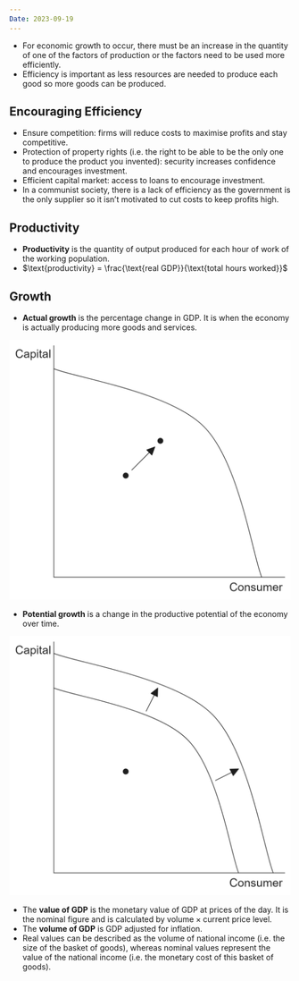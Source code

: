 ```yaml
---
Date: 2023-09-19
---
```

* For economic growth to occur, there must be an increase in the quantity of one of the factors of production or the factors need to be used more efficiently.
* Efficiency is important as less resources are needed to produce each good so more goods can be produced.

## Encouraging Efficiency

* Ensure competition: firms will reduce costs to maximise profits and stay competitive.
* Protection of property rights (i.e. the right to be able to be the only one to produce the product you invented): security increases confidence and encourages investment.
* Efficient capital market: access to loans to encourage investment.
* In a communist society, there is a lack of efficiency as the government is the only supplier so it isn’t motivated to cut costs to keep profits high.

## Productivity

* **Productivity** is the quantity of output produced for each hour of work of the working population.
* $\text{productivity} = \frac{\text{real GDP}}{\text{total hours worked}}$

## Growth

* **Actual growth** is the percentage change in GDP. It is when the economy is actually producing more goods and services.

![Untitled](Economics/Macroeconomics/Economic%20growth%20and%20efficiency/Untitled.png)

* **Potential growth** is a change in the productive potential of the economy over time.

![Untitled](Economics/Macroeconomics/Economic%20growth%20and%20efficiency/Untitled%201.png)

* The **value of GDP** is the monetary value of GDP at prices of the day. It is the nominal figure and is calculated by $\text{volume} \times \text{current price level}$.
* The **volume of GDP** is GDP adjusted for inflation.
* Real values can be described as the volume of national income (i.e. the size of the basket of goods), whereas nominal values represent the value of the national income (i.e. the monetary cost of this basket of goods).
